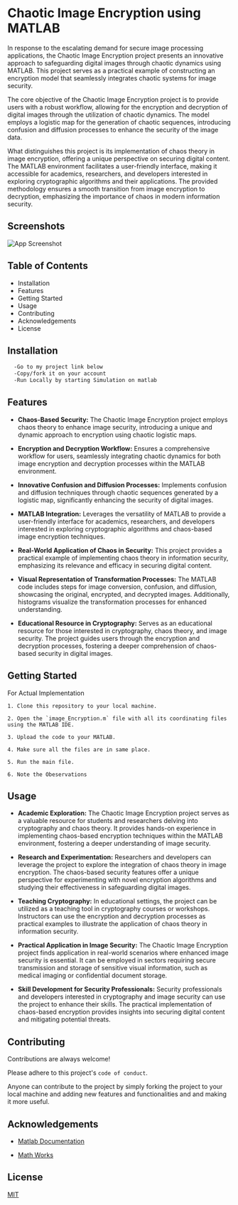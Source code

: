 
# Chaotic Image Encryption using MATLAB

In response to the escalating demand for secure image processing applications, the Chaotic Image Encryption project presents an innovative approach to safeguarding digital images through chaotic dynamics using MATLAB. This project serves as a practical example of constructing an encryption model that seamlessly integrates chaotic systems for image security.

The core objective of the Chaotic Image Encryption project is to provide users with a robust workflow, allowing for the encryption and decryption of digital images through the utilization of chaotic dynamics. The model employs a logistic map for the generation of chaotic sequences, introducing confusion and diffusion processes to enhance the security of the image data.

What distinguishes this project is its implementation of chaos theory in image encryption, offering a unique perspective on securing digital content. The MATLAB environment facilitates a user-friendly interface, making it accessible for academics, researchers, and developers interested in exploring cryptographic algorithms and their applications. The provided methodology ensures a smooth transition from image encryption to decryption, emphasizing the importance of chaos in modern information security.










## Screenshots

![App Screenshot](https://via.placeholder.com/468x300?text=App+Screenshot+Here)


## Table of Contents

- Installation
- Features
- Getting Started
- Usage
- Contributing
- Acknowledgements
- License
## Installation

```bash
  -Go to my project link below
  -Copy/fork it on your account
  -Run Locally by starting Simulation on matlab
```
    
## Features
- **Chaos-Based Security:** The Chaotic Image Encryption project employs chaos theory to enhance image security, introducing a unique and dynamic approach to encryption using chaotic logistic maps.

- **Encryption and Decryption Workflow:** Ensures a comprehensive workflow for users, seamlessly integrating chaotic dynamics for both image encryption and decryption processes within the MATLAB environment.

- **Innovative Confusion and Diffusion Processes:** Implements confusion and diffusion techniques through chaotic sequences generated by a logistic map, significantly enhancing the security of digital images.

- **MATLAB Integration:** Leverages the versatility of MATLAB to provide a user-friendly interface for academics, researchers, and developers interested in exploring cryptographic algorithms and chaos-based image encryption techniques.

- **Real-World Application of Chaos in Security:** This project provides a practical example of implementing chaos theory in information security, emphasizing its relevance and efficacy in securing digital content.

- **Visual Representation of Transformation Processes:** The MATLAB code includes steps for image conversion, confusion, and diffusion, showcasing the original, encrypted, and decrypted images. Additionally, histograms visualize the transformation processes for enhanced understanding.

- **Educational Resource in Cryptography:** Serves as an educational resource for those interested in cryptography, chaos theory, and image security. The project guides users through the encryption and decryption processes, fostering a deeper comprehension of chaos-based security in digital images.
## Getting Started

For Actual Implementation

    1. Clone this repository to your local machine.

    2. Open the `image_Encryption.m` file with all its coordinating files using the MATLAB IDE.

    3. Upload the code to your MATLAB.

    4. Make sure all the files are in same place.

    5. Run the main file.

    6. Note the Obeservations
## Usage

- **Academic Exploration:** The Chaotic Image Encryption project serves as a valuable resource for students and researchers delving into cryptography and chaos theory. It provides hands-on experience in implementing chaos-based encryption techniques within the MATLAB environment, fostering a deeper understanding of image security.

- **Research and Experimentation:** Researchers and developers can leverage the project to explore the integration of chaos theory in image encryption. The chaos-based security features offer a unique perspective for experimenting with novel encryption algorithms and studying their effectiveness in safeguarding digital images.

- **Teaching Cryptography:** In educational settings, the project can be utilized as a teaching tool in cryptography courses or workshops. Instructors can use the encryption and decryption processes as practical examples to illustrate the application of chaos theory in information security.

- **Practical Application in Image Security:** The Chaotic Image Encryption project finds application in real-world scenarios where enhanced image security is essential. It can be employed in sectors requiring secure transmission and storage of sensitive visual information, such as medical imaging or confidential document storage.

- **Skill Development for Security Professionals:** Security professionals and developers interested in cryptography and image security can use the project to enhance their skills. The practical implementation of chaos-based encryption provides insights into securing digital content and mitigating potential threats.

## Contributing

Contributions are always welcome!

Please adhere to this project's `code of conduct`.

Anyone can contribute to the project by simply forking the project to your local machine and adding new features and functionalities and and making it more useful.

## Acknowledgements

 - [Matlab Documentation](https://in.mathworks.com/help/matlab/)

- [Math Works](https://in.mathworks.com/matlabcentral/fileexchange/107175-image-encryption-and-decryption-using-aes)



## License

[MIT](https://choosealicense.com/licenses/mit/)

